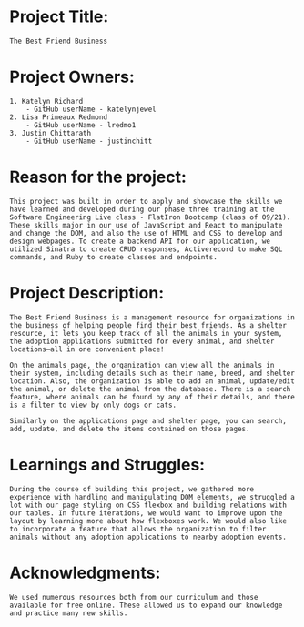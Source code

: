 # Project Title: 
    The Best Friend Business


# Project Owners: 
    1. Katelyn Richard 
        - GitHub userName - katelynjewel 
    2. Lisa Primeaux Redmond
        - GitHub userName - lredmo1
    3. Justin Chittarath
        - GitHub userName - justinchitt

# Reason for the project: 
    This project was built in order to apply and showcase the skills we have learned and developed during our phase three training at the Software Engineering Live class - FlatIron Bootcamp (class of 09/21). These skills major in our use of JavaScript and React to manipulate and change the DOM, and also the use of HTML and CSS to develop and design webpages. To create a backend API for our application, we utilized Sinatra to create CRUD responses, Activerecord to make SQL commands, and Ruby to create classes and endpoints.

# Project Description: 
    The Best Friend Business is a management resource for organizations in the business of helping people find their best friends. As a shelter resource, it lets you keep track of all the animals in your system, the adoption applications submitted for every animal, and shelter locations—all in one convenient place! 

    On the animals page, the organization can view all the animals in their system, including details such as their name, breed, and shelter location. Also, the organization is able to add an animal, update/edit the animal, or delete the animal from the database. There is a search feature, where animals can be found by any of their details, and there is a filter to view by only dogs or cats.
    
    Similarly on the applications page and shelter page, you can search, add, update, and delete the items contained on those pages.


# Learnings and Struggles:
    During the course of building this project, we gathered more experience with handling and manipulating DOM elements, we struggled a lot with our page styling on CSS flexbox and building relations with our tables. In future iterations, we would want to improve upon the layout by learning more about how flexboxes work. We would also like to incorporate a feature that allows the organization to filter animals without any adoption applications to nearby adoption events.

# Acknowledgments:
    We used numerous resources both from our curriculum and those available for free online. These allowed us to expand our knowledge and practice many new skills.